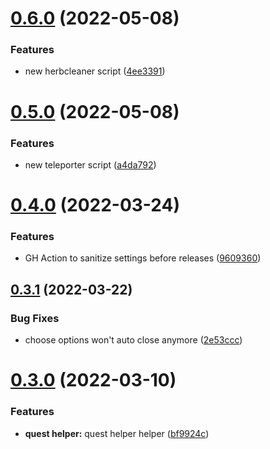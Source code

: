 # [0.6.0](https://github.com/Torwent/MiniWaspBots/compare/v0.5.0...v0.6.0) (2022-05-08)


### Features

* new herbcleaner script ([4ee3391](https://github.com/Torwent/MiniWaspBots/commit/4ee339186db623794eef2837c6a44fa1b277ca1b))



# [0.5.0](https://github.com/Torwent/MiniWaspBots/compare/v0.4.0...v0.5.0) (2022-05-08)


### Features

* new teleporter script ([a4da792](https://github.com/Torwent/MiniWaspBots/commit/a4da792cd561cd58d075b95bd2c9bdd13d492532))



# [0.4.0](https://github.com/Torwent/MiniWaspBots/compare/v0.3.1...v0.4.0) (2022-03-24)


### Features

* GH Action to sanitize settings before releases ([9609360](https://github.com/Torwent/MiniWaspBots/commit/96093606a974926bd67c6db02da795477b164ad5))



## [0.3.1](https://github.com/Torwent/MiniWaspBots/compare/v0.3.0...v0.3.1) (2022-03-22)


### Bug Fixes

* choose options won't auto close anymore ([2e53ccc](https://github.com/Torwent/MiniWaspBots/commit/2e53ccccbd4ecbb582a03a954b420fede754926d))



# [0.3.0](https://github.com/Torwent/MiniWaspBots/compare/v0.2.0...v0.3.0) (2022-03-10)


### Features

* **quest helper:** quest helper helper ([bf9924c](https://github.com/Torwent/MiniWaspBots/commit/bf9924ceedfc90c8572425e45c459141e17c9b19))



